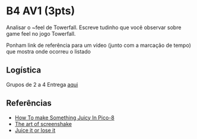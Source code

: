 # B4 AV1 (3pts)

Analisar o ~feel de Towerfall.
Escreve tudinho que você observar sobre game feel no jogo Towerfall.

Ponham link de referência para um vídeo (junto com a marcação de tempo) que mostra onde ocorreu o listado

## Logística

Grupos de 2 a 4
Entrega [aqui](https://goo.gl/forms/k5ykjLcplmTYm0z33)

## Referências

- [How To make Something Juicy In Pico-8](https://www.youtube.com/watch?v=Kut0dirprmU)
- [The art of screenshake](https://www.youtube.com/watch?v=AJdEqssNZ-U)
- [Juice it or lose it](https://www.youtube.com/watch?v=Fy0aCDmgnxg)
